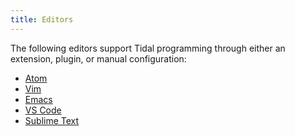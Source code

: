 ```yaml
---
title: Editors
---
```


The following editors support Tidal programming through
either an extension, plugin, or manual configuration:

- [Atom](Atom "wikilink")
- [Vim](Vim "wikilink")
- [Emacs](Emacs "wikilink")
- [VS Code](VS_Code "wikilink")
- [Sublime Text](Sublime_Text "wikilink")

